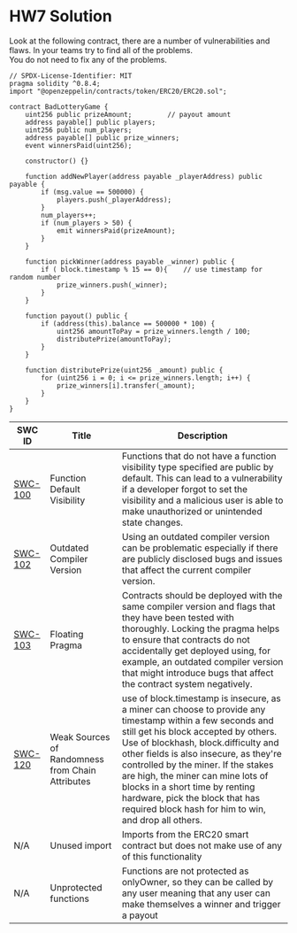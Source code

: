 # HW7 Solution

Look at the following contract, there are a number of vulnerabilities and flaws. In your teams try to find all of the problems. \
You do not need to fix any of the problems.

```solidity
// SPDX-License-Identifier: MIT
pragma solidity ^0.8.4;
import "@openzeppelin/contracts/token/ERC20/ERC20.sol";

contract BadLotteryGame {
    uint256 public prizeAmount;         // payout amount
    address payable[] public players;    
    uint256 public num_players;        
    address payable[] public prize_winners; 
    event winnersPaid(uint256);

    constructor() {}

    function addNewPlayer(address payable _playerAddress) public payable {
        if (msg.value == 500000) {
            players.push(_playerAddress);
        }
        num_players++;
        if (num_players > 50) {
            emit winnersPaid(prizeAmount);
        }
    }

    function pickWinner(address payable _winner) public {
        if ( block.timestamp % 15 == 0){    // use timestamp for random number
            prize_winners.push(_winner);
        }          
    }

    function payout() public {
        if (address(this).balance == 500000 * 100) {
            uint256 amountToPay = prize_winners.length / 100;
            distributePrize(amountToPay);
        }
    }

    function distributePrize(uint256 _amount) public {
        for (uint256 i = 0; i <= prize_winners.length; i++) {
            prize_winners[i].transfer(_amount);
        }
    }
}
```
| SWC ID                                                                                | Title                                            | Description                                                                                                                                                                                                                                                                                                                                                                                                                                   |
| ------------------------------------------------------------------------------------- | ------------------------------------------------ | --------------------------------------------------------------------------------------------------------------------------------------------------------------------------------------------------------------------------------------------------------------------------------------------------------------------------------------------------------------------------------------------------------------------------------------------- |
| [SWC-100]([https://swcregistry.io/docs/SWC-100](https://swcregistry.io/docs/SWC-100)) | Function Default Visibility                      | Functions that do not have a function visibility type specified are public by default. This can lead to a vulnerability if a developer forgot to set the visibility and a malicious user is able to make unauthorized or unintended state changes.                                                                                                                                                                                            |
| [SWC-102]([https://swcregistry.io/docs/SWC-102](https://swcregistry.io/docs/SWC-100)) | Outdated Compiler Version                        | Using an outdated compiler version can be problematic especially if there are publicly disclosed bugs and issues that affect the current compiler version.                                                                                                                                                                                                                                                                                    |
| [SWC-103]([https://swcregistry.io/docs/SWC-103](https://swcregistry.io/docs/SWC-100)) | Floating Pragma                                  | Contracts should be deployed with the same compiler version and flags that they have been tested with thoroughly. Locking the pragma helps to ensure that contracts do not accidentally get deployed using, for example, an outdated compiler version that might introduce bugs that affect the contract system negatively.                                                                                                                   |
| [SWC-120]([https://swcregistry.io/docs/SWC-120](https://swcregistry.io/docs/SWC-100)) | Weak Sources of Randomness from Chain Attributes | use of block.timestamp is insecure, as a miner can choose to provide any timestamp within a few seconds and still get his block accepted by others. Use of blockhash, block.difficulty and other fields is also insecure, as they're controlled by the miner. If the stakes are high, the miner can mine lots of blocks in a short time by renting hardware, pick the block that has required block hash for him to win, and drop all others. |
| N/A                                                                                   | Unused import                                    | Imports from the ERC20 smart contract but does not make use of any of this functionality                                                                                                                                                                                                                                                                                                                                                      |
| N/A                                                                                   | Unprotected functions                            | Functions are not protected as onlyOwner, so they can be called by any user meaning that any user can make themselves a winner and trigger a payout                                                                                                                                                                                                                                                                                           |
